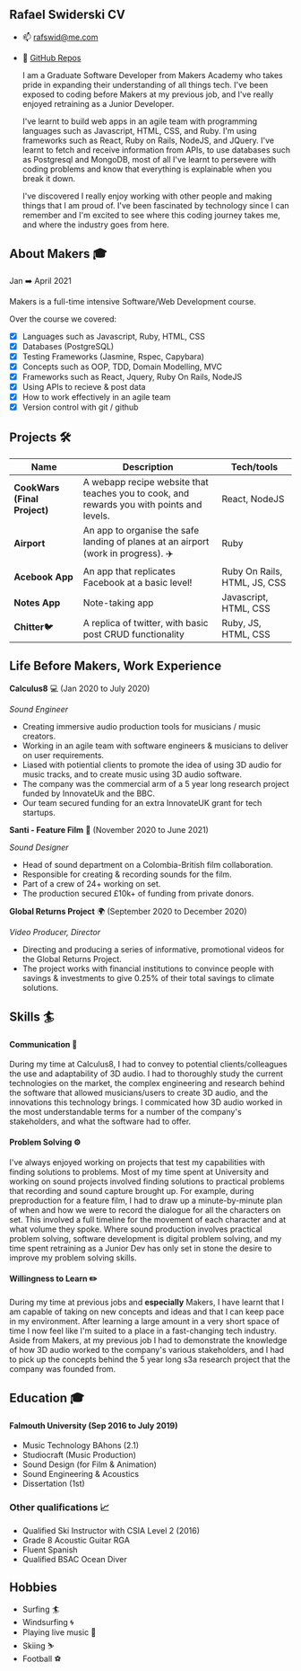 ## Rafael Swiderski CV 

- :mailbox: rafswid@me.com
- :file_folder: [GitHub Repos](https://github.com/raf-swiderski?tab=repositories)

  I am a Graduate Software Developer from Makers Academy who takes pride in expanding their understanding of all things tech. I've been exposed to coding before Makers at my previous job, and I've really enjoyed retraining as a Junior Developer. 
  
  I've learnt to build web apps in an agile team with programming languages such as Javascript, HTML, CSS, and Ruby. I'm using frameworks such as React, Ruby on Rails, NodeJS, and JQuery. I've learnt to fetch and receive information from APIs, to use databases such as Postgresql and MongoDB, most of all I've learnt to persevere with coding problems and know that everything is explainable when you break it down. 
  
  I've discovered I really enjoy working with other people and making things that I am proud of. I've been fascinated by technology since I can remember and I'm excited to see where this coding journey takes me, and where the industry goes from here.
  
## About Makers :mortar_board:
Jan :arrow_right: April 2021 

Makers is a full-time intensive Software/Web Development course.

Over the course we covered:
- [x] Languages such as Javascript, Ruby, HTML, CSS
- [x] Databases (PostgreSQL)
- [x] Testing Frameworks (Jasmine, Rspec, Capybara)
- [x] Concepts such as OOP, TDD, Domain Modelling, MVC
- [x] Frameworks such as React, Jquery, Ruby On Rails, NodeJS
- [x] Using APIs to recieve & post data
- [x] How to work effectively in an agile team
- [x] Version control with git / github

## Projects :hammer_and_wrench:	

| Name                         | Description       | Tech/tools        |
| ---------------------------- | ----------------- | ----------------- |
| **CookWars (Final Project)**                 | A webapp recipe website that teaches you to cook, and rewards you with points and levels. | React, NodeJS |
| **Airport** | An app to organise the safe landing of planes at an airport (work in progress). :airplane:| Ruby            |
| **Acebook App** | An app that replicates Facebook at a basic level!| Ruby On Rails, HTML, JS, CSS |
| **Notes App** | Note-taking app | Javascript, HTML, CSS           |
| **Chitter**:bird: | A replica of twitter, with basic post CRUD functionality | Ruby, JS, HTML, CSS            |


## Life Before Makers, Work Experience

**Calculus8** :computer: (Jan 2020 to July 2020) 

_Sound Engineer_

- Creating immersive audio production tools for musicians / music creators. 
- Working in an agile team with software engineers & musicians to deliver on user requirements.
- Liased with potiential clients to promote the idea of using 3D audio for music tracks, and to create music using 3D audio software.
- The company was the commercial arm of a 5 year long research project funded by InnovateUk and the BBC.
- Our team secured funding for an extra InnovateUK grant for tech startups.

**Santi - Feature Film** :movie_camera: (November 2020 to June 2021) 

_Sound Designer_

- Head of sound department on a Colombia-British film collaboration. 
- Responsible for creating & recording sounds for the film.
- Part of a crew of 24+ working on set.
- The production secured £10k+ of funding from private donors. 

**Global Returns Project** :earth_africa: (September 2020 to December 2020) 

_Video Producer, Director_

- Directing and producing a series of informative, promotional videos for the Global Returns Project.
- The project works with financial institutions to convince people with savings & investments to give 0.25% of their total savings to climate solutions. 

## Skills :surfer:

#### Communication :speech_balloon:

During my time at Calculus8, I had to convey to potential clients/colleagues the use and adaptability of 3D audio. I had to thoroughly study the current technologies on the market, the complex engineering and research behind the software that allowed musicians/users to create 3D audio, and the innovations this technology brings.
I commicated how 3D audio worked in the most understandable terms for a number of the company's stakeholders, and what the software had to offer.

#### Problem Solving :gear:

I've always enjoyed working on projects that test my capabilities with finding solutions to problems. Most of my time spent at University and working on sound projects involved finding solutions to practical problems that recording and sound capture brought up. For example, during preproduction for a feature film, I had to draw up a minute-by-minute plan of when and how we were to record the dialogue for all the characters on set. This involved a full timeline for the movement of each character and at what volume they spoke.
Where sound production involves practical problem solving, software development is digital problem solving, and my time spent retraining as a Junior Dev has only set in stone the desire to improve my problem solving skills. 

#### Willingness to Learn :pencil2:

During my time at previous jobs and **especially** Makers, I have learnt that I am capable of taking on new concepts and ideas and that I can keep pace in my environment. After learning a large amount in a very short space of time I now feel like I'm suited to a place in a fast-changing tech industry. Aside from Makers, at my previous job I had to demonstrate the knowledge of how 3D audio worked to the company's various stakeholders, and I had to pick up the concepts behind the 5 year long s3a research project that the company was founded from. 

## Education :mortar_board:

#### Falmouth University (Sep 2016 to July 2019) 

- Music Technology BAhons (2.1)
- Studiocraft (Music Production)
- Sound Design (for Film & Animation)
- Sound Engineering & Acoustics
- Dissertation (1st)

### Other qualifications :chart_with_upwards_trend:

- Qualified Ski Instructor with CSIA Level 2 (2016)
- Grade 8 Acoustic Guitar RGA
- Fluent Spanish
- Qualified BSAC Ocean Diver 

## Hobbies

- Surfing 🏄‍
- Windsurfing :cyclone:
- Playing live music :guitar:
- Skiing :skier:
- Football :soccer:
